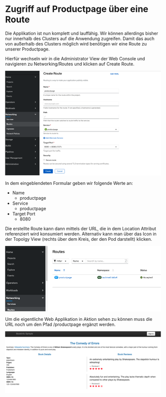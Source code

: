 # Zugriff auf Productpage über eine Route

Die Applikation ist nun komplett und lauffähig. Wir können allerdings bisher nur innerhalb des Clusters auf die Anwendung zugreifen. Damit das auch von außerhalb des Clusters möglich wird benötigen wir eine Route zu unserer Productpage.

Hierfür wechseln wir in die Administrator View der Web Console und navigieren zu Networking/Routes und klicken auf Create Route.

![](../../../.gitbook/assets/screenshot-2020-09-14-at-16.22.12.png)

In dem eingeblendeten Formular geben wir folgende Werte an:

* Name 
  * productpage
* Service
  * productpage
* Target Port
  * 8080

Die erstellte Route kann dann mittels der URL, die in dem Location Attribut referenziert wird konsumiert werden. Alternativ kann man über das Icon in der Topolgy View \(rechts über dem Kreis, der den Pod darstellt\) klicken.

![](../../../.gitbook/assets/screenshot-2020-09-14-at-16.23.13.png)

Um die eigentliche Web Applikation in Aktion sehen zu können muss die URL noch um den Pfad /productpage ergänzt werden.

![](../../../.gitbook/assets/screenshot-2020-09-14-at-16.27.06.png)

